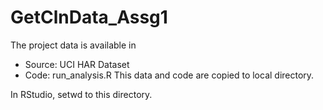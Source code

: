 # GetClnData_Assg1
The project data is available in 
* Source: UCI HAR Dataset
* Code: run_analysis.R
This data and code are copied to local directory.

In RStudio, setwd to this directory.
